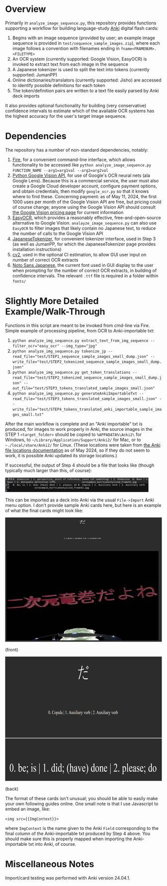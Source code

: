 # Overview

Primarily in `analyze_image_sequence.py`, this repository provides functions supporting a workflow for building language-study [Anki](https://apps.ankiweb.net/) digital flash cards:

1. Begins with an image sequence (provided by user; an example image sequence is provided in `test/sequence_sample_images.zip`), where each image follows a convention with filenames ending in `fname<FRAMENUM>.<FILETYPE>`
2. An OCR system (currently supported: Google Vision, EasyOCR) is invoked to extract text from each image in the sequence
3. A Japanese tokenizer is used to split the text into tokens (currently supported: JumanPP)
4. Online dictionaries/translators (currently supported: Jisho) are accessed to identify possible definitions for each token
5. The token/definition pairs are written to a text file easily parsed by Anki deck imports

It also provides optional functionality for building (very conservative) confidence intervals to estimate which of the available OCR systems has the
highest accuracy for the user's target image sequence.

# Dependencies

The repository has a number of non-standard dependencies, notably:

1. [Fire](https://google.github.io/python-fire/guide/), for a convenient command-line interface, which allows functionality to be accessed like `python analyze_image_sequence.py FUNCTION_NAME --arg1=arg1val --arg2=arg2val`
2. [Python Google Vision API](https://codelabs.developers.google.com/codelabs/cloud-vision-api-python/#1), for use of Google's OCR neural nets (ala Google Lens). Because this is a commercial service, the user must also create a Google Cloud developer account, configure payment options, and obtain credentials, then modify `google_ocr.py` so that it knows where to find these. Concerning payment: as of May 11, 2024, the first 1000 uses per month of the Google Vision API are free, but pricing could of course change; anyone using the Google Vision API should consult [the Google Vision pricing page](https://cloud.google.com/vision/pricing) for current information
3. [EasyOCR](https://github.com/JaidedAI/EasyOCR), which provides a reasonably effective, free-and-open-source alternative to Google Vision. `analayze_image_sequence.py` can also use `EasyOCR` to filter images that likely contain no Japanese text, to reduce the number of calls to the Google Vision API
4. [JapaneseTokenizer](https://pypi.org/project/JapaneseTokenizer/), for convenient tokenizer interface, used in Step 3 (as well as JumanPP, for which the JapaneseTokenizer page provides installation instructions)
5. [cv2](https://pypi.org/project/opencv-python/), used in the optional CI estimation, to allow GUI user input on number of correct OCR extracts
6. [Noto Sans Japanese](https://fonts.google.com/noto/specimen/Noto+Sans+JP), the current font used in GUI display to the user when prompting for the number of correct OCR extracts, in building of confidence intervals. The relevant `.ttf` file is required in a folder within `fonts/`

# Slightly More Detailed Example/Walk-Through

Functions in this script are meant to be invoked from cmd-line via Fire. Simple example of processing pipeline, from OCR to Anki-importable txt:

1. `python analyze_img_sequence.py extract_text_from_img_sequence --filter_ocr="easy_ocr" --img_type="jpg"`
2. `python analyze_img_sequence.py tokenize_jp --read_file="test/STEP1_sequence_sample_images_small_dump.json" --write_file="test/STEP2_tokenized_sequence_sample_images_small_dump.json"`
3. `python analyze_img_sequence.py get_token_translations --read_file="test/STEP2_tokenized_sequence_sample_images_small_dump.json" --out_file="test/STEP3_tokens_translated_sample_images_small.json"`
4. `python analyze_img_sequence.py generateAnkiImportableTxt --read_file="test/STEP3_tokens_translated_sample_images_small.json" --write_file="test/STEP4_tokens_translated_anki_importable_sample_images_small.txt"`

After the main workflow is complete and an "Anki importable" txt is produced, for images to work properly in Anki, the source images in the STEP 1 `<target_folder>` should be copied to `%APPADATA%\Anki2\` for Windows, to `~/Library/Application/Support/Anki2/` for Mac, or to `~./local/share/Anki2/` for Linux. (These locations were taken from [the Anki file locations documentation](https://docs.ankiweb.net/files.html#file-locations) as of May 2024, so if they do not seem to work, it is possible Anki updated its storage locations.)

If successful, the output of Step 4 should be a file that looks like (though typically much larger than this, of course):

<img src='.github/images/example_anki_importable_txt.jpg' width=461px height=47px>

This can be imported as a deck into Anki via the usual `File->Import` Anki menu option. I don't provide sample Anki cards here, but here is an example of what the final cards might look like:

<img src='.github/images/example_anki_card_front.jpg' width=540px height=400px>

(front)

<img src='.github/images/example_anki_card_back.jpg' width=540px height=400px>

(back)

The format of these cards isn't unusual; you should be able to easily make your own following guides online. One small note is that I use Javascript to embed an image, like:

`<img src={{ImgContext}}>`

where `ImgContext` is the name given to the Anki `Field` corresponding to the final column of the Anki-importable txt produced by Step 4 above. You should make sure this is properly mapped when importing the Anki-importable txt into Anki, of course.

# Miscellaneous Notes

Import/card testing was performed with Anki version 24.04.1.
